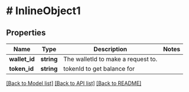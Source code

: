 # # InlineObject1

## Properties

Name | Type | Description | Notes
------------ | ------------- | ------------- | -------------
**wallet_id** | **string** | The walletId to make a request to. | 
**token_id** | **string** | tokenId to get balance for | 

[[Back to Model list]](../../README.md#documentation-for-models) [[Back to API list]](../../README.md#documentation-for-api-endpoints) [[Back to README]](../../README.md)


